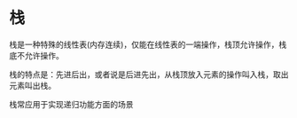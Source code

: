 # 栈

栈是一种特殊的线性表(内存连续)，仅能在线性表的一端操作，栈顶允许操作，栈底不允许操作。 

栈的特点是：先进后出，或者说是后进先出，从栈顶放入元素的操作叫入栈，取出元素叫出栈。

栈常应用于实现递归功能方面的场景

